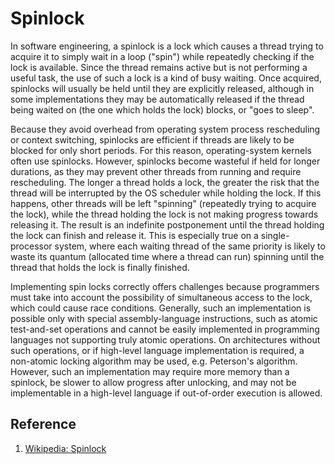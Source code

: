 # Spinlock

In software engineering, a spinlock is a lock which causes a thread trying to acquire it to simply wait in a loop ("spin") while repeatedly checking if the lock is available. Since the thread remains active but is not performing a useful task, the use of such a lock is a kind of busy waiting. Once acquired, spinlocks will usually be held until they are explicitly released, although in some implementations they may be automatically released if the thread being waited on (the one which holds the lock) blocks, or "goes to sleep".

Because they avoid overhead from operating system process rescheduling or context switching, spinlocks are efficient if threads are likely to be blocked for only short periods. For this reason, operating-system kernels often use spinlocks. However, spinlocks become wasteful if held for longer durations, as they may prevent other threads from running and require rescheduling. The longer a thread holds a lock, the greater the risk that the thread will be interrupted by the OS scheduler while holding the lock. If this happens, other threads will be left "spinning" (repeatedly trying to acquire the lock), while the thread holding the lock is not making progress towards releasing it. The result is an indefinite postponement until the thread holding the lock can finish and release it. This is especially true on a single-processor system, where each waiting thread of the same priority is likely to waste its quantum (allocated time where a thread can run) spinning until the thread that holds the lock is finally finished.

Implementing spin locks correctly offers challenges because programmers must take into account the possibility of simultaneous access to the lock, which could cause race conditions. Generally, such an implementation is possible only with special assembly-language instructions, such as atomic test-and-set operations and cannot be easily implemented in programming languages not supporting truly atomic operations. On architectures without such operations, or if high-level language implementation is required, a non-atomic locking algorithm may be used, e.g. Peterson's algorithm. However, such an implementation may require more memory than a spinlock, be slower to allow progress after unlocking, and may not be implementable in a high-level language if out-of-order execution is allowed.

## Reference

1. [Wikipedia: Spinlock](https://en.wikipedia.org/wiki/Spinlock)